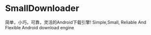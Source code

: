# SmallDownloader
简单，小巧，可靠，灵活的Android下载引擎! Simple,Small, Reliable And Flexible Android download engine

